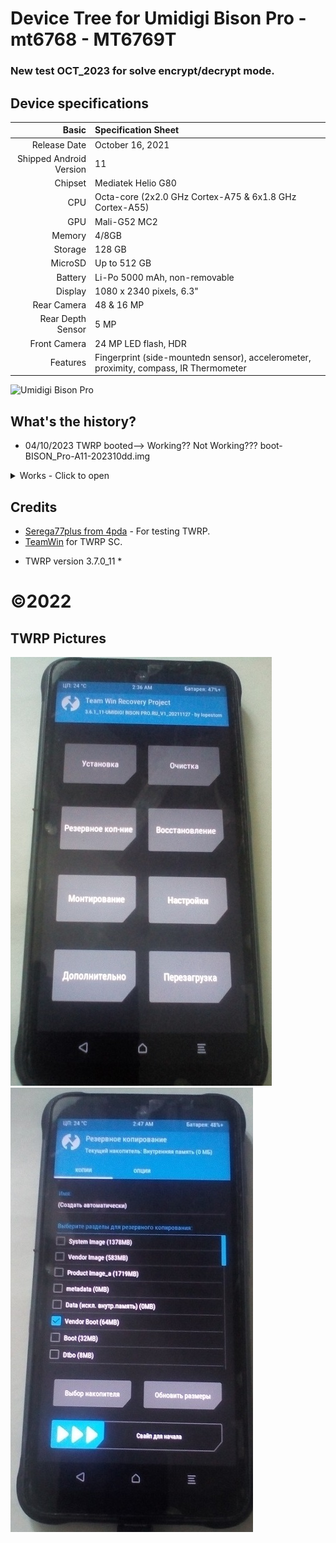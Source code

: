 Device Tree for Umidigi Bison Pro - mt6768 - MT6769T
============================================================

### New test OCT_2023 for solve encrypt/decrypt mode.


## Device specifications
Basic   | Specification Sheet
-------:|:-------------------------
Release Date | October 16, 2021
Shipped Android Version | 11
Chipset | Mediatek Helio G80
CPU     | Octa-core (2x2.0 GHz Cortex-A75 & 6x1.8 GHz Cortex-A55)
GPU     | Mali-G52 MC2
Memory  | 4/8GB
Storage | 128 GB
MicroSD | Up to 512 GB
Battery | Li-Po 5000 mAh, non-removable
Display | 1080 x 2340 pixels, 6.3"
Rear Camera  | 48 & 16 MP
Rear Depth Sensor  | 5 MP
Front Camera | 24 MP LED flash, HDR
Features| Fingerprint (side-mountedn sensor), accelerometer, proximity, compass, IR Thermometer

![Umidigi Bison Pro](https://cdn-files.kimovil.com/default/0006/34/thumb_533552_default_big.jpeg)

## What's the history?

- 04/10/2023 TWRP booted--> Working?? Not Working???
boot-BISON_Pro-A11-202310dd.img
<details><summary>Works - Click to open</summary>
<p>

- [?] ADB
- [?] Decryption (Android 11)
- [X] Display
- [?] Fasbootd
- [?] Flashing
- [?] MTP
- [?] Sideload
- [?] USB OTG
- [?] Vibrator
</p>
</details>

## Credits

- [Serega77plus from 4pda](https://4pda.to/forum/index.php?showuser=5528632) - For testing TWRP.
- [TeamWin](https://github.com/TeamWin) for TWRP SC.
* TWRP version 3.7.0_11 *

# ©2022
TWRP Pictures
-------------
![Initial Menu](https://github.com/lopestom/twrp_device_umidigi_BISON_Pro/blob/android-11.0/.pictures/TWRP3.6.1_11-UMIDIGI%20BISON%20Pro_RU-20220521_103640.jpg?raw=true)
![Backup Partitions](https://github.com/lopestom/twrp_device_umidigi_BISON_Pro/blob/android-11.0/.pictures/TWRP3.6.1_11-UMIDIGI%20BISON%20Pro_RU-20220521_104739.jpg?raw=true)
